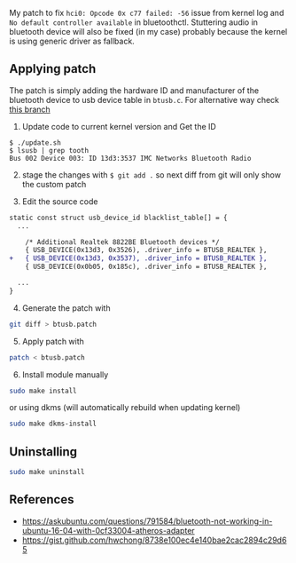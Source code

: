 My patch to fix `hci0: Opcode 0x c77 failed: -56` issue from kernel log and
`No default controller available` in bluetoothctl. Stuttering audio in bluetooth
device will also be fixed (in my case) probably because the kernel is using
generic driver as fallback.

## Applying patch

The patch is simply adding the hardware ID and manufacturer of the bluetooth
device to usb device table in `btusb.c`. For alternative way check
[this branch](https://github.com/Cudiph/btusb/tree/patchfile)

1. Update code to current kernel version and Get the ID

```console
$ ./update.sh
$ lsusb | grep tooth
Bus 002 Device 003: ID 13d3:3537 IMC Networks Bluetooth Radio
```

2. stage the changes with `$ git add .` so next diff from git will only show the
   custom patch

3. Edit the source code

```diff
static const struct usb_device_id blacklist_table[] = {
  ...

	/* Additional Realtek 8822BE Bluetooth devices */
	{ USB_DEVICE(0x13d3, 0x3526), .driver_info = BTUSB_REALTEK },
+	{ USB_DEVICE(0x13d3, 0x3537), .driver_info = BTUSB_REALTEK },
	{ USB_DEVICE(0x0b05, 0x185c), .driver_info = BTUSB_REALTEK },

  ...
}
```

4. Generate the patch with

```sh
git diff > btusb.patch
```

5. Apply patch with

```sh
patch < btusb.patch
```

6. Install module manually

```sh
sudo make install
```

or using dkms (will automatically rebuild when updating kernel)

```sh
sudo make dkms-install
```

## Uninstalling

```sh
sudo make uninstall
```

## References

- https://askubuntu.com/questions/791584/bluetooth-not-working-in-ubuntu-16-04-with-0cf33004-atheros-adapter
- https://gist.github.com/hwchong/8738e100ec4e140bae2cac2894c29d65
